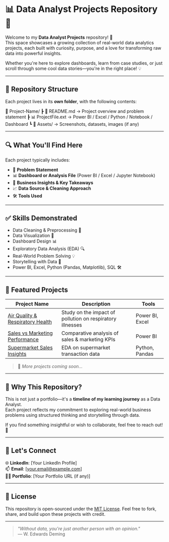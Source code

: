 # 📊 Data Analyst Projects Repository 💼  

Welcome to my **Data Analyst Projects** repository! 🚀  
This space showcases a growing collection of real-world data analytics projects, each built with curiosity, purpose, and a love for transforming raw data into powerful insights.  

Whether you're here to explore dashboards, learn from case studies, or just scroll through some cool data stories—you're in the right place! 💡  

---

## 📁 Repository Structure

Each project lives in its **own folder**, with the following contents:

📂 Project-Name/ ┣ 📄 README.md → Project overview and problem statement ┣ 📊 ProjectFile.ext → Power BI / Excel / Python / Notebook / Dashboard ┗ 📁 Assets/ → Screenshots, datasets, images (if any)

---

## 🔍 What You'll Find Here

Each project typically includes:
- 📌 **Problem Statement**  
- 📊 **Dashboard or Analysis File** (Power BI / Excel / Jupyter Notebook)  
- 🧠 **Business Insights & Key Takeaways**  
- 📈 **Data Source & Cleaning Approach**  
- 🛠️ **Tools Used**

---

## ✅ Skills Demonstrated

- Data Cleaning & Preprocessing 🧹  
- Data Visualization 🎨  
- Dashboard Design 📊  
- Exploratory Data Analysis (EDA) 🔍  
- Real-World Problem Solving 💡  
- Storytelling with Data 📘  
- Power BI, Excel, Python (Pandas, Matplotlib), SQL 🛠️

---

## 📌 Featured Projects

| Project Name | Description | Tools |
|--------------|-------------|-------|
| [Air Quality & Respiratory Health](./Air-Quality-Health-Analysis/) | Study on the impact of pollution on respiratory illnesses | Power BI, Excel |
| [Sales vs Marketing Performance](./Sales-Marketing-Dashboard/) | Comparative analysis of sales & marketing KPIs | Power BI |
| [Supermarket Sales Insights](./Supermarket-EDA/) | EDA on supermarket transaction data | Python, Pandas |

> 🚀 *More projects coming soon...*

---

## 📢 Why This Repository?

This is not just a portfolio—it's a **timeline of my learning journey** as a Data Analyst.  
Each project reflects my commitment to exploring real-world business problems using structured thinking and storytelling through data.

If you find something insightful or wish to collaborate, feel free to reach out! 🤝

---

## 🤝 Let's Connect

🌐 **LinkedIn**: [Your LinkedIn Profile]  
📫 **Email**: [your.email@example.com]  
🐱‍💻 **Portfolio**: [Your Portfolio URL (if any)]

---

## 📜 License

This repository is open-sourced under the [MIT License](LICENSE). Feel free to fork, share, and build upon these projects with credit.

---

> _"Without data, you're just another person with an opinion."_  
> — W. Edwards Deming

